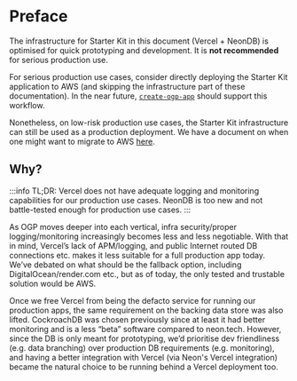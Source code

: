 # Preface

The infrastructure for Starter Kit in this document (Vercel + NeonDB) is optimised for quick prototyping and development. It is **not recommended** for serious production use.

For serious production use cases, consider directly deploying the Starter Kit application to AWS (and skipping the infrastructure part of these documentation). In the near future, [`create-ogp-app`](https://github.com/opengovsg/create-ogp-app) should support this workflow.

Nonetheless, on low-risk production use cases, the Starter Kit infrastructure can still be used as a production deployment. We have a document on when one might want to migrate to AWS [here](./guides/migrate-vercel-to-aws.md).

## Why?
:::info
TL;DR: Vercel does not have adequate logging and monitoring capabilities for our production use cases. NeonDB is too new and not battle-tested enough for production use cases.
:::

As OGP moves deeper into each vertical, infra security/proper logging/monitoring increasingly becomes less and less negotiable. With that in mind, Vercel’s lack of APM/logging, and public Internet routed DB connections etc. makes it less suitable for a full production app today. We’ve debated on what should be the fallback option, including DigitalOcean/render.com etc., but as of today, the only tested and trustable solution would be AWS. 

Once we free Vercel from being the defacto service for running our production apps, the same requirement on the backing data store was also lifted. CockroachDB was chosen previously since at least it had better monitoring and is a less “beta” software compared to neon.tech. However, since the DB is only meant for prototyping, we’d prioritise dev friendliness (e.g. data branching) over production DB requirements (e.g. monitoring), and having a better integration with Vercel (via Neon's Vercel integration) became the natural choice to be running behind a Vercel deployment too.